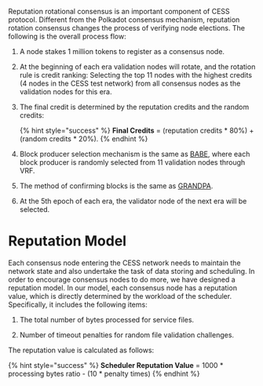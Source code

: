 Reputation rotational consensus is an important component of CESS protocol. Different from the Polkadot consensus mechanism, reputation rotation consensus changes the process of verifying node elections. The following is the overall process flow:

1. A node stakes 1 million tokens to register as a consensus node.

2. At the beginning of each era validation nodes will rotate, and the rotation rule is credit ranking: Selecting the top 11 nodes with the highest credits (4 nodes in the CESS test network) from all consensus nodes as the validation nodes for this era.

3. The final credit is determined by the reputation credits and the random credits:

    {% hint style="success" %}
    **Final Credits** = (reputation credits * 80%) + (random credits * 20%).
    {% endhint %}

4. Block producer selection mechanism is the same as [BABE](https://wiki.polkadot.network/docs/learn-consensus#block-production-babe), where each block producer is randomly selected from 11 validation nodes through VRF.

5. The method of confirming blocks is the same as [GRANDPA](https://wiki.polkadot.network/docs/learn-consensus#finality-gadget-grandpa).

6. At the 5th epoch of each era, the validator node of the next era will be selected.

# Reputation Model

Each consensus node entering the CESS network needs to maintain the network state and also undertake the task of data storing and scheduling. In order to encourage consensus nodes to do more, we have designed a reputation model. In our model, each consensus node has a reputation value, which is directly determined by the workload of the scheduler. Specifically, it includes the following items:

1. The total number of bytes processed for service files.

2. Number of timeout penalties for random file validation challenges.

The reputation value is calculated as follows:

{% hint style="success" %}
**Scheduler Reputation Value** = 1000 * processing bytes ratio - (10 * penalty times)
{% endhint %}
